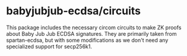 # babyjubjub-ecdsa/circuits

This package includes the necessary circom circuits to make ZK proofs about Baby Jub Jub ECDSA signatures. They are primarily taken from spartan-ecdsa, but with some modifications as we don't need any specialized support for secp256k1.
